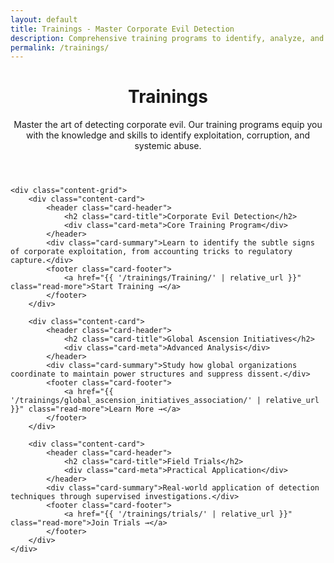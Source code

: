 ```yaml
---
layout: default
title: Trainings - Master Corporate Evil Detection
description: Comprehensive training programs to identify, analyze, and expose corporate exploitation and capitalist corruption
permalink: /trainings/
---
```


<link rel="stylesheet" href="{{ '/assets/css/index-pages.css' | relative_url }}">

<div class="index-page">
    <header class="page-header">
        <h1>Trainings</h1>
        <p class="page-description">Master the art of detecting corporate evil. Our training programs equip you with the knowledge and skills to identify exploitation, corruption, and systemic abuse.</p>
    </header>

    <div class="content-grid">
        <div class="content-card">
            <header class="card-header">
                <h2 class="card-title">Corporate Evil Detection</h2>
                <div class="card-meta">Core Training Program</div>
            </header>
            <div class="card-summary">Learn to identify the subtle signs of corporate exploitation, from accounting tricks to regulatory capture.</div>
            <footer class="card-footer">
                <a href="{{ '/trainings/Training/' | relative_url }}" class="read-more">Start Training →</a>
            </footer>
        </div>

        <div class="content-card">
            <header class="card-header">
                <h2 class="card-title">Global Ascension Initiatives</h2>
                <div class="card-meta">Advanced Analysis</div>
            </header>
            <div class="card-summary">Study how global organizations coordinate to maintain power structures and suppress dissent.</div>
            <footer class="card-footer">
                <a href="{{ '/trainings/global_ascension_initiatives_association/' | relative_url }}" class="read-more">Learn More →</a>
            </footer>
        </div>

        <div class="content-card">
            <header class="card-header">
                <h2 class="card-title">Field Trials</h2>
                <div class="card-meta">Practical Application</div>
            </header>
            <div class="card-summary">Real-world application of detection techniques through supervised investigations.</div>
            <footer class="card-footer">
                <a href="{{ '/trainings/trials/' | relative_url }}" class="read-more">Join Trials →</a>
            </footer>
        </div>
    </div>
</div>
